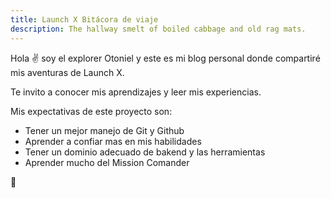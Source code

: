```yaml
---
title: Launch X Bitácora de viaje
description: The hallway smelt of boiled cabbage and old rag mats.
---
```


Hola ✌️  soy el explorer Otoniel y este es mi blog personal donde compartiré mis aventuras de Launch X.

Te invito a conocer mis aprendizajes y leer mis experiencias.

Mis expectativas de este proyecto son:
 - Tener un mejor manejo de Git y Github
 - Aprender a confiar mas en mis habilidades 
 - Tener un dominio adecuado de bakend y las herramientas
 - Aprender mucho del Mission Comander 

🚀
